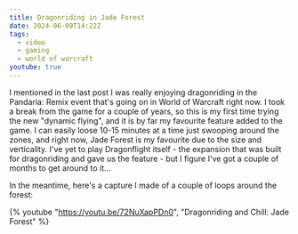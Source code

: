 ```yaml
---
title: Dragonriding in Jade Forest
date: 2024-06-09T14:22Z
tags:
  - video
  - gaming
  - world of warcraft
youtube: true
---
```


I mentioned in the last post I was really enjoying dragonriding in the Pandaria: Remix event that's going on in World of Warcraft right now. I took a break from the game for a couple of years, so this is my first time trying the new "dynamic flying", and it is by far my favourite feature added to the game. I can easily loose 10-15 minutes at a time just swooping around the zones, and right now, Jade Forest is my favourite due to the size and verticality. I've yet to play Dragonflight itself - the expansion that was built for dragonriding and gave us the feature - but I figure I've got a couple of months to get around to it…

In the meantime, here's a capture I made of a couple of loops around the forest:

{% youtube "https://youtu.be/72NuXapPDn0", "Dragonriding and Chill: Jade Forest" %}